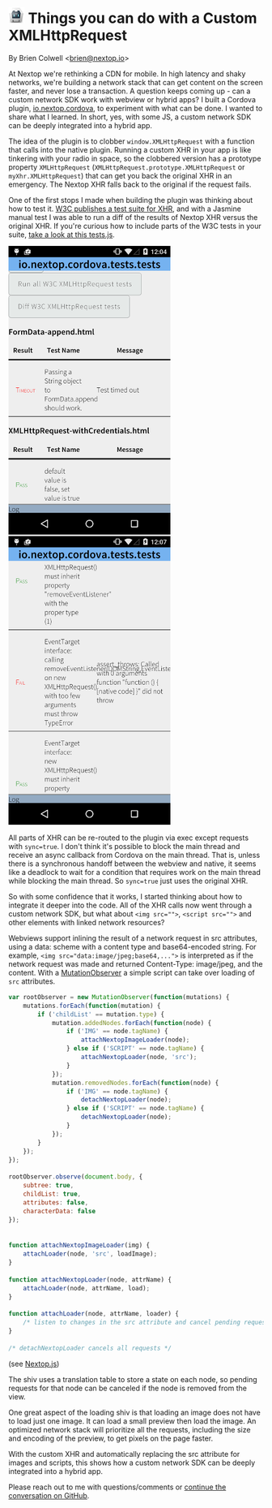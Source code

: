 # ![cordova](assets/cordova_32.png) Things you can do with a Custom XMLHttpRequest

By Brien Colwell <<brien@nextop.io>>

At Nextop we're rethinking a CDN for mobile. In high latency and
shaky networks, we're building a network stack that can get content on the screen faster,
and never lose a transaction. A question keeps coming up -
can a custom network SDK work with webview or hybrid apps? I built a
  Cordova plugin, [io.nextop.cordova](http://plugins.cordova.io/#/package/io.nextop.cordova), to experiment with what can be done.
I wanted to share what I learned. In short, yes, with some JS, a custom network SDK can be deeply integrated
into a hybrid app.

The idea of the plugin is to clobber `window.XMLHttpRequest` with a function that calls into
the native plugin. Running a custom XHR in your app is like tinkering with your radio in space,
so the clobbered version has a prototype property `XMLHttpRequest` (`XMLHttpRequest.prototype.XMLHttpRequest` or
 `myXhr.XMLHttpRequest`) that can get you back the original XHR in an emergency. The Nextop XHR falls back to
 the original if the request fails.

One of the first stops I made when building the plugin was thinking about how to test it.
[W3C publishes a test suite for XHR](https://github.com/w3c/web-platform-tests/tree/master/XMLHttpRequest), and with a Jasmine manual test I was able to run a diff
of the results of Nextop XHR versus the original XHR. If you're curious how
to include parts of the W3C tests in your suite, [take a look at this tests.js](https://github.com/nextopio/nextop-client/blob/master/cordova/tests/tests.js).

![screenshot of W3C test results](02.16.2015.assets/device-2015-02-17-000411-320.png)
![screenshot of W3C diff test results](02.16.2015.assets/device-2015-02-17-000723-320.png)

All parts of XHR can be re-routed to the plugin via exec except requests with `sync=true`.
I don't think it's possible to block the main thread and receive an async callback from
Cordova on the main thread. That is, unless there is a synchronous handoff
between the webview and native, it seems like a deadlock to wait for a condition that
requires work on the main thread while blocking the main thread. So `sync=true`
just uses the original XHR.

So with some confidence that it works, I started thinking about how to integrate it deeper into the code.
All of the XHR calls now went through a custom network SDK, but what about `<img src="">`,
`<script src="">` and other elements with linked network resources?

Webviews support inlining the result of a network request in src attributes, using a data: scheme with a content type and base64-encoded string.
 For example, `<img src="data:image/jpeg;base64,...">` is interpreted as if the network request was made
 and returned Content-Type: image/jpeg, and the content. With a [MutationObserver](https://hacks.mozilla.org/2012/05/dom-mutationobserver-reacting-to-dom-changes-without-killing-browser-performance/)
 a simple script can take over loading of `src` attributes.


```javascript
var rootObserver = new MutationObserver(function(mutations) {
    mutations.forEach(function(mutation) {
        if ('childList' == mutation.type) {
            mutation.addedNodes.forEach(function(node) {
                if ('IMG' == node.tagName) {
                    attachNextopImageLoader(node);
                } else if ('SCRIPT' == node.tagName) {
                    attachNextopLoader(node, 'src');
                }
            });
            mutation.removedNodes.forEach(function(node) {
                if ('IMG' == node.tagName) {
                    detachNextopLoader(node);
                } else if ('SCRIPT' == node.tagName) {
                    detachNextopLoader(node);
                }
            });
        }
    });
});

rootObserver.observe(document.body, {
    subtree: true,
    childList: true,
    attributes: false,
    characterData: false
});


function attachNextopImageLoader(img) {
    attachLoader(node, 'src', loadImage);
}

function attachNextopLoader(node, attrName) {
    attachLoader(node, attrName, load);
}

function attachLoader(node, attrName, loader) {
    /* listen to changes in the src attribute and cancel pending requests + reload */
}

/* detachNextopLoader cancels all requests */
```
(see [Nextop.js]())

The shiv uses a translation table to store a state on each node, so pending requests for that node can be canceled if the
node is removed from the view.

One great aspect of the loading shiv is that loading an image does not have to load just one image. It can load
a small preview then load the image. An optimized network stack will prioritize all the requests,
including the size and encoding of the preview, to get pixels on the page faster.

With the custom XHR and automatically replacing the src attribute for images and scripts,
this shows how a custom network SDK can be deeply integrated into a hybrid app.

Please reach out to me with questions/comments or [continue the conversation on GitHub](https://github.com/nextopio/nextop-client).











